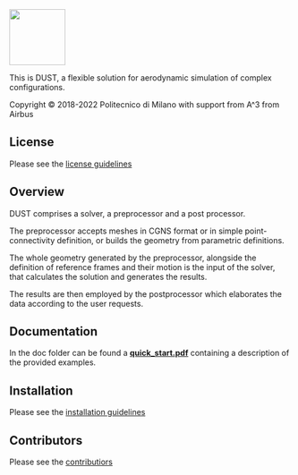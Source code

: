 
<img src="/uploads/3b37882713af00af40ea54104817261a/dust_logo.png" width="100">

This is DUST, a flexible solution for aerodynamic simulation of complex 
configurations.

Copyright &copy; 2018-2022 Politecnico di Milano
                          with support from A^3 from Airbus

## License

Please see the [license guidelines](license.md)

## Overview

DUST comprises a solver, a preprocessor and a post processor.

The preprocessor accepts meshes in CGNS format or in simple point-connectivity
definition, or builds the geometry from parametric definitions.

The whole geometry generated by the preprocessor, alongside the definition
of reference frames and their motion is the input of the solver, that 
calculates the solution and generates the results.

The results are then employed by the postprocessor which elaborates the data
according to the user requests.

## Documentation

In the doc folder can be found a **[quick_start.pdf](doc/quick_start.pdf)** containing a description of the provided examples.

## Installation

Please see the [installation guidelines](install.md)

## Contributors

Please see the [contributiors](contributors.md)

